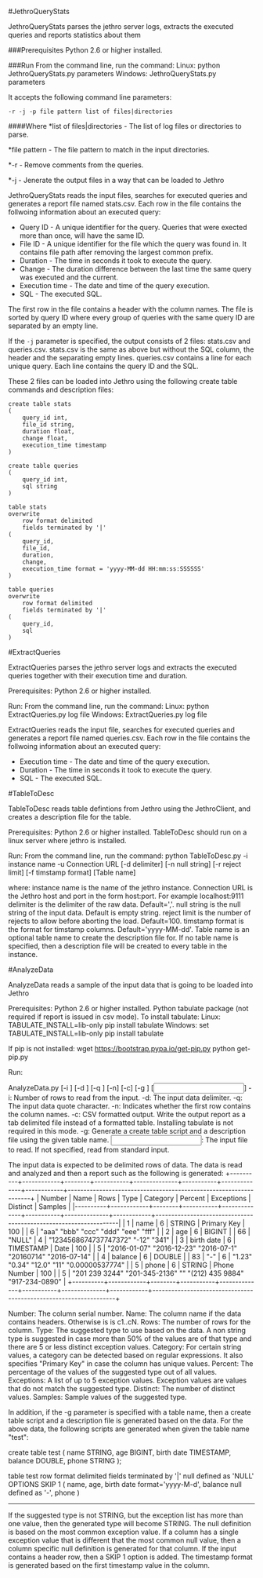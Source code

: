 #JethroQueryStats

JethroQueryStats parses the jethro server logs, extracts the executed queries and reports statistics about them

###Prerequisites
Python 2.6 or higher installed.


###Run
From the command line, run the command:
Linux: python JethroQueryStats.py parameters
Windows: JethroQueryStats.py parameters

It accepts the following command line parameters:

`-r -j -p file pattern list of files|directories`

####Where
*list of files|directories - The list of log files or directories to parse.

*file pattern - The file pattern to match in the input directories.

*-r - Remove comments from the queries.

*-j - Jenerate the output files in a way that can be loaded to Jethro


JethroQueryStats reads the input files, searches for executed queries and generates a report file named stats.csv. Each row in the file contains the follwoing information about an executed query:

* Query ID - A unique identifier for the query. Queries that were exected more than once, will have the same ID.
* File ID - A unique identifier for the file which the query was found in. It contains file path after removing the largest common prefix.
* Duration - The time in seconds it took to execute the query.
* Change - The duration difference between the last time the same query was executed and the current.
* Execution time - The date and time of the query execution.
* SQL - The executed SQL.

The first row in the file contains a header with the column names.
The file is sorted by query ID where every group of queries with the same query ID are separated by an empty line.

If the `-j` parameter is specified, the output consists of 2 files: stats.csv and queries.csv.
stats.csv is the same as above but without the SQL column, the header and the separating empty lines.
queries.csv contains a line for each unique query. Each line contains the query ID and the SQL.

These 2 files can be loaded into Jethro using the following create table commands and description files:

```
create table stats
(
	query_id int,
	file_id string,
	duration float,
	change float,
	execution_time timestamp
)

create table queries
(
	query_id int,
	sql string
)

table stats
overwrite
	row format delimited
	fields terminated by '|'
(
	query_id,
	file_id,
	duration,
	change,
	execution_time format = 'yyyy-MM-dd HH:mm:ss:SSSSSS'
)

table queries
overwrite
	row format delimited
	fields terminated by '|'
(
	query_id,
	sql
)
```

#ExtractQueries

ExtractQueries parses the jethro server logs and extracts the executed queries together with their execution time and duration.

Prerequisites:
Python 2.6 or higher installed.


Run:
From the command line, run the command:
Linux: python ExtractQueries.py log file
Windows: ExtractQueries.py log file

ExtractQueries reads the input file, searches for executed queries and generates a report file named queries.csv. Each row in the file contains the follwoing information about an executed query:

- Execution time - The date and time of the query execution.
- Duration - The time in seconds it took to execute the query.
- SQL - The executed SQL.


#TableToDesc

TableToDesc reads table defintions from Jethro using the JethroClient, and creates a description file for the table.

Prerequisites:
Python 2.6 or higher installed.
TableToDesc should run on a linux server where jethro is installed.

Run:
From the command line, run the command:
python TableToDesc.py -i instance name -u Connection URL [-d delimiter] [-n null string] [-r reject limit] [-f timstamp format] [Table name]

where:
instance name is the name of the jethro instance.
Connection URL is the Jethro host and port in the form host:port. For example localhost:9111
delimiter is the delimiter of the raw data. Default=','.
null string is the null string of the input data. Default is empty string.
reject limit is the number of rejects to allow before aborting the load. Default=100.
timstamp format is the format for timstamp columns. Default='yyyy-MM-dd'.
Table name is an optional table name to create the description file for. If no table name is specified, then a description file will be created to every table in the instance.


#AnalyzeData

AnalyzeData reads a sample of the input data that is going to be loaded into Jethro

Prerequisites:
Python 2.6 or higher installed.
Python tabulate package (not required if report is issued in csv mode).
To install tabulate:
Linux: 
	TABULATE_INSTALL=lib-only pip install tabulate
Windows:
	set TABULATE_INSTALL=lib-only
	pip install tabulate

If pip is not installed:
	wget https://bootstrap.pypa.io/get-pip.py
	python get-pip.py

Run:

AnalyzeData.py [-i <rows to read>] [-d <delimiter>] [-q <quote char>] [-n] [-c] [-g <table name>] [<input file>]
    -i: Number of rows to read from the input.
    -d: The input data delimiter.
    -q: The input data quote character.
    -n: Indicates whether the first row contains the column names.
    -c: CSV formatted output. Write the output report as a tab delimited file instead of a formatted table. Installing tabulate is not required in this mode.
    -g: Generate a create table script and a description file using the given table name.
    <input file>: The input file to read. If not specified, read from standard input.
	
The input data is expected to be delimited rows of data. 
The data is read and analyzed and then a report such as the following is generated:
+----------+------------+--------+-----------+--------------+-----------+--------------+------------+------------------------------------------------------------------+
|   Number | Name       |   Rows | Type      | Category     |   Percent | Exceptions   |   Distinct | Samples                                                          |
|----------+------------+--------+-----------+--------------+-----------+--------------+------------+------------------------------------------------------------------|
|        1 | name       |      6 | STRING    | Primary Key  |       100 |              |          6 | "aaa" "bbb" "ccc" "ddd" "eee" "fff"                              |
|        2 | age        |      6 | BIGINT    |              |        66 | "NULL"       |          4 | "1234568674737747372" "-12" "341"                                |
|        3 | birth date |      6 | TIMESTAMP | Date         |       100 |              |          5 | "2016-01-07" "2016-12-23" "2016-07-1" "20160714" "2016-07-14"    |
|        4 | balance    |      6 | DOUBLE    |              |        83 | "-"          |          6 | "1.23" "0.34" "12.0" "11" "0.00000537774"                        |
|        5 | phone      |      6 | STRING    | Phone Number |       100 |              |          5 | "201 239 3244" "201-345-2136" "" "(212) 435 9884" "917-234-0890" |
+----------+------------+--------+-----------+--------------+-----------+--------------+------------+------------------------------------------------------------------+


Number: The column serial number.
Name: The column name if the data contains headers. Otherwise is is c1..cN.
Rows: The number of rows for the column.
Type: The suggested type to use based on the data. A non string type is suggested in case more than 50% of the values are of that type and there are 5 or less distinct exception values.
Category: For certain string values, a category can be detected based on regular expressions. It also specifies "Primary Key" in case the column has unique values.
Percent: The percentage of the values of the suggested type out of all values.
Exceptions: A list of up to 5 exception values. Exception values are values that do not match the suggested type.
Distinct: The number of distinct values.
Samples: Sample values of the suggested type.

In addition, if the -g parameter is specified with a table name, then a create table script and a description file is generated based on the data.
For the above data, the following scripts are generated when given the table name "test":

create table test
(
name STRING,
age BIGINT,
birth date TIMESTAMP,
balance DOUBLE,
phone STRING
);

table test
row format delimited
	fields terminated by '|'
	null defined as 'NULL'
OPTIONS
	SKIP 1
(
name,
age,
birth date format='yyyy-M-d',
balance null defined as '-',
phone
)

***
If the suggested type is not STRING, but the exception list has more than one value, then the generated type will become STRING.
The null definition is based on the most common exception value.
If a column has a single exception value that is different that the most common null value, then a column specific null definition is generated for that column.
If the input contains a header row, then a SKIP 1 option is added.
The timestamp format is generated based on the first timestamp value in the column.






